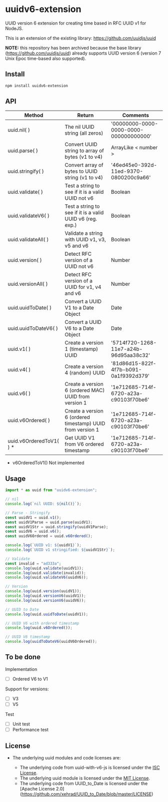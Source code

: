 # uuidv6-extension

UUID version 6 extension for creating time based in RFC UUID v1 for NodeJS.

This is an extension of the existing library: <https://github.com/uuidjs/uuid>

**NOTE:** this repository has been archived because the base library (<https://github.com/uuidjs/uuid>) already supports UUID version 6 (version 7 Unix Epoc time-based also supported).

## Install

```bash
npm install uuidv6-extension
```

## API

| Method                   | Return                                                     | Comments                               |
| ------------------------ | ---------------------------------------------------------- | -------------------------------------- |
| uuid.nil( )              | The nil UUID string (all zeros)                            | '00000000-0000-0000-0000-000000000000' |
| uuid.parse( )            | Convert UUID string to array of bytes (v1 to v4)           | ArrayLike < number >                   |
| uuid.stringify( )        | Convert array of bytes to UUID string (v1 to v4)           | '46ed45e0-392d-11ed-9370-0800200c9a66' |
| uuid.validate( )         | Test a string to see if it is a valid UUID not v6          | Boolean                                |
| uuid.validateV6( )       | Test a string to see if it is a valid UUID v6 (reg. exp.)  | Boolean                                |
| uuid.validateAll( )      | Validate a string with UUID v1, v3, v5 and v6              | Boolean                                |
| uuid.version( )          | Detect RFC version of a UUID not v6                        | Number                                 |
| uuid.versionAll( )       | Detect RFC version of a UUID for v1, v4 and v6             | Number                                 |
| uuid.uuidToDate( )       | Convert a UUID V1 to a Date Object                         | Date                                   |
| uuid.uuidToDateV6( )     | Convert a UUID V6 to a Date Object                         | Date                                   |
| uuid.v1( )               | Create a version 1 (timestamp) UUID                        | '5714f720-1268-11e7-a24b-96d95aa38c32' |
| uuid.v4( )               | Create a version 4 (random) UUID                           | '81d86d15-822f-4f7b-b091-0a1f9392d379' |
| uuid.v6( )               | Create a version 6 (ordered MAC) UUID from version 1       | '1e712685-714f-6720-a23a-c90103f70be6' |
| uuid.v6Ordered( )        | Create a version 6 (ordered timestamp) UUID from version 1 | '1e712685-714f-6720-a23a-c90103f70be6' |
| uuid.v6OrderedToV1( ) \* | Get UUID V1 from V6 ordered timestamp                      | '1e712685-714f-6720-a23a-c90103f70be6' |

- v6OrderedToV1() Not implemented

## Usage

```ts
import * as uuid from "uuidv6-extension";

// nil
console.log(`nil UUID: ${nil()}`);

// Parse - Stringify
const uuidV1 = uuid.v1();
const uuidV1Parse = uuid.parse(uuidV1);
const uuidV1Str = uuid.stringify(uuidV1Parse);
const uuidV6 = uuid.v6();
const uuidV6Ordered = uuid.v6Ordered();

console.log(`UUID v1: ${uuidV1}`);
console.log(`UUID v1 stringified: ${uuidV1Str}`);

// Validate
const invalid = "ad333a";
console.log(uuid.validate(uuidV1));
console.log(uuid.validate(invalid));
console.log(uuid.validateV6(uuidV6));

// Version
console.log(uuid.version(uuidV1));
console.log(uuid.versionV6(uuidV1));
console.log(uuid.versionV6(uuidV6));

// UUID to Date
console.log(uuid.uuidToDate(uuidV1));

// UUID V6 with ordered timestamp
console.log(uuid.v6Ordered());

// UUID V6 timestamp
console.log(uuidToDateV6(uuidV6Ordered));
```

## To be done

Implementation

- [ ] Ordered V6 to V1

Support for versions:

- [ ] V3
- [ ] V5

Test

- [ ] Unit test
- [ ] Performance test

## License

- The underlying uuid modules and code licenses are:

  - The underlying code from uuid-with-v6-js is licensed under the [ISC License](https://github.com/kurttheviking/uuid-with-v6-js/blob/master/LICENSE).
  - The underlying uuid module is licensed under the [MIT License](https://github.com/kelektiv/node-uuid/blob/master/LICENSE.md).
  - The underlying code from UUID_to_Date is licensed under the [Apache License 2.0] (https://github.com/xehrad/UUID_to_Date/blob/master/LICENSE)
